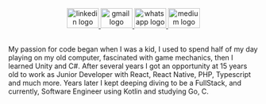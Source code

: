 <div align="center">
  <a href="https://www.linkedin.com/in/herbert-de-sousa-vilela-311638230" target="_blank">
    <img src="https://raw.githubusercontent.com/maurodesouza/profile-readme-generator/master/src/assets/icons/social/linkedin/default.svg" width="64" height="40" alt="linkedin logo"  />
  </a>
  <a href="sousaherbert138@gmail.com" target="_blank">
    <img src="https://raw.githubusercontent.com/maurodesouza/profile-readme-generator/master/src/assets/icons/social/gmail/default.svg" width="64" height="40" alt="gmail logo"  />
  </a>
  <a href="https://whatsa.me/5511952875335" target="_blank">
    <img src="https://raw.githubusercontent.com/maurodesouza/profile-readme-generator/master/src/assets/icons/social/whatsapp/default.svg" width="64" height="40" alt="whatsapp logo"  />
  </a>
  <a href="https://medium.com/@sousaherbert" target="_blank">
    <img src="https://raw.githubusercontent.com/rahuldkjain/github-profile-readme-generator/master/src/images/icons/Social/medium.svg" width="64" height="40" alt="medium logo"  />
  </a>
</div>

<br />

My passion for code began when I was a kid, I used to spend half of my day playing on my old computer, fascinated with game mechanics, then I learned Unity and C#. After several years I got an opportunity at 15 years old to work as Junior Developer with React, React Native, PHP, Typescript and much more. Years later I kept deeping diving to be a FullStack, and currently, Software Engineer using Kotlin and studying Go, C.

